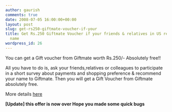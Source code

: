 ```yaml
---
author: gaurish
comments: true
date: 2008-07-05 16:00:00+00:00
layout: post
slug: get-rs250-giftmate-voucher-if-your
title: Get Rs.250 Giftmate Voucher if your friends & relatives in US recomend your
  name
wordpress_id: 26
---
```


You can get a Gift voucher from Giftmate worth Rs.250/- Absolutely free!!


All you have to do is, ask your friends,relatives or colleagues to participate in a short survey about payments and shopping preference & recommend your name to Giftmate.  Then you will get a Gift Voucher from Giftmate absolutely free.  

  

More details [here](http://offersgalore.blogspot.com/2008/07/gift-someone-giftmate-voucher-worth-rs.html)  

  

**[Update]  this offer is now over  Hope you made some quick bugs**   
